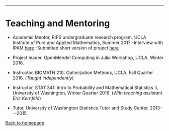 ---
# [](#header-1)Teaching and Mentoring

* Academic Mentor, RIPS undergraduate research program, UCLA Institute of Pure and Applied Mathematics, Summer 2017
	-Interview with IPAM [here](http://www.ipam.ucla.edu/interviews/5288/)
	-Submitted short version of project [here](https://jasonxu90.github.io/files/ipam.pdf)

* Project leader, OpenMendel Computing in Julia Workshop, UCLA, Winter 2016.

* Instructor, BIOMATH 210: Optimization Methods, UCLA, Fall Quarter 2016. (_Taught independently_)

* Instructor, STAT 341: Intro to Probability and Mathematical Statistics II, University of Washington, Winter Quarter 2016. (_With teaching assistant Eric Kernfeld_)

* Tutor, University of Washington Statistics Tutor and Study Center, 2013---2015.

[Back to homepage](./)
